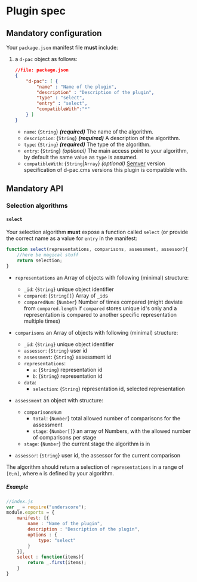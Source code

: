 # Plugin spec

## Mandatory configuration

Your `package.json` manifest file **must** include:

1. a `d-pac` object as follows:

	```json
	//file: package.json
	{
		"d-pac": [ {
			"name" : "Name of the plugin",
			"description" : "Description of the plugin",
			"type" : "select",
			"entry" : "select",
			"compatibleWith":"*"
		} ]
	}
	```

	* `name`: {`String`} _**(required)**_ The name of the algorithm.
	* `description`: {`String`} _**(required)**_ A description of the algorithm.
	* `type`: {`String`} _**(required)**_ The type of the algorithm.
	* `entry`: {`String`} _(optional)_ The main access point to your algorithm, by default the same value as `type` is assumed.
	* `compatibleWith`: {`String`|`Array`} _(optional)_ [Semver](http://semver.org) version specification of d-pac.cms versions this plugin is compatible with.

## Mandatory API

### Selection algorithms

#### `select`

Your selection algorithm **must** expose a function called `select` (or provide the correct name as a value for `entry` in the manifest:

```js
function select(representations, comparisons, assessment, assessor){
	//here be magical stuff
	return selection;
}
```

* `representations` an Array of objects with following (minimal) structure:

	* `_id`: {`String`} unique object identifier
	* `compared`: {`String[]`} Array of `_id`s
	* `comparedNum`: {`Number`} Number of times compared (might deviate from `compared.length` if `compared` stores unique id's only and a representation is compared to another specific representation multiple times)

* `comparisons` an Array of objects with following (minimal) structure:
	
	* `_id`: {`String`} unique object identifier
	* `assessor`: {`String`} user id
	* `assessment`: {`String`} assessment id
	* `representations`: 
		* `a`: {`String`} representation id
		* `b`: {`String`} representation id
	* `data`: 
		* `selection`: {`String`} representation id, selected representation

* `assessment` an object with structure:
	* `comparisonsNum`
		* `total`: {`Number`} total allowed number of comparisons for the assessment
		* `stage`: {`Number[]`} an array of Numbers, with the allowed number of comparisons per stage
	* `stage`: {`Number`} the current stage the algorithm is in

* `assessor`: {`String`} user id, the assessor for the current comparison

The algorithm should return a selection of `representations` in a range of `[0;n]`, where `n` is defined by your algorithm.

##### Example

```js
//index.js
var _ = require("underscore");
module.exports = {
	manifest: [{
		name : "Name of the plugin",
		description : "Description of the plugin",
		options : {
			type: "select"
		}
	}],
	select : function(items){
		return _.first(items);
	}
}
```
